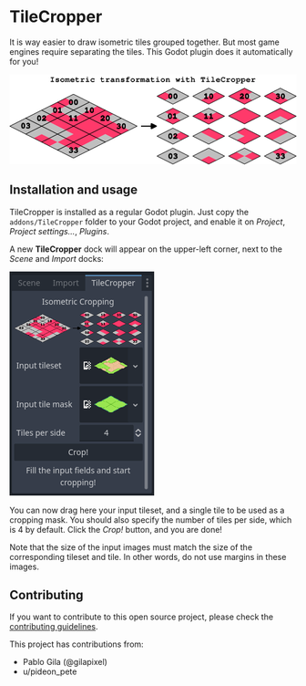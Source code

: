 # TileCropper

It is way easier to draw isometric tiles grouped together. But most game engines require separating the tiles. This Godot plugin does it automatically for you!  

![](docs/isometric_transformation.png)

## Installation and usage

TileCropper is installed as a regular Godot plugin.
Just copy the `addons/TileCropper` folder to your Godot project, and enable it on *Project*, *Project settings...*, *Plugins*.  

A new **TileCropper** dock will appear on the upper-left corner, next to the *Scene* and *Import* docks:  

![](docs/dock.png)

You can now drag here your input tileset, and a single tile to be used as a cropping mask. You should also specify the number of tiles per side, which is 4 by default. Click the *Crop!* button, and you are done!  

Note that the size of the input images must match the size of the corresponding tileset and tile. In other words, do not use margins in these images.  


## Contributing

If you want to contribute to this open source project, please check the [contributing guidelines](CONTRIBUTING.md).  

This project has contributions from:
- Pablo Gila (@gilapixel)
- u/pideon_pete
